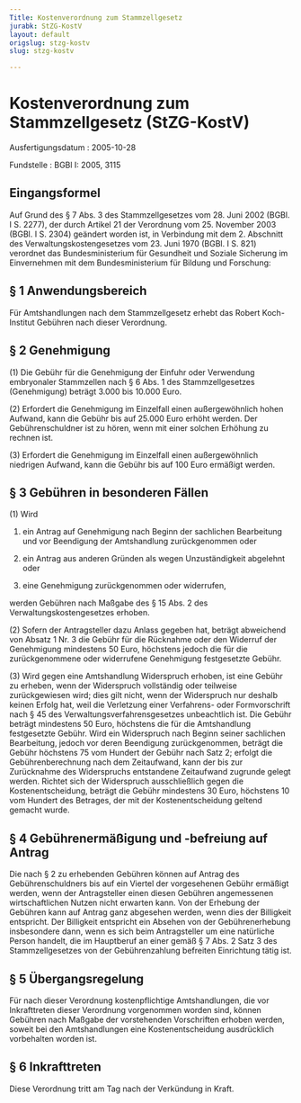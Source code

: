 ```yaml
---
Title: Kostenverordnung zum Stammzellgesetz
jurabk: StZG-KostV
layout: default
origslug: stzg-kostv
slug: stzg-kostv

---
```


# Kostenverordnung zum Stammzellgesetz (StZG-KostV)

Ausfertigungsdatum
:   2005-10-28

Fundstelle
:   BGBl I: 2005, 3115



## Eingangsformel

Auf Grund des § 7 Abs. 3 des Stammzellgesetzes vom 28. Juni 2002
(BGBl. I S. 2277), der durch Artikel 21 der Verordnung vom 25.
November 2003 (BGBl. I S. 2304) geändert worden ist, in Verbindung mit
dem 2. Abschnitt des Verwaltungskostengesetzes vom 23. Juni 1970
(BGBl. I S. 821) verordnet das Bundesministerium für Gesundheit und
Soziale Sicherung im Einvernehmen mit dem Bundesministerium für
Bildung und Forschung:


## § 1 Anwendungsbereich

Für Amtshandlungen nach dem Stammzellgesetz erhebt das Robert Koch-
Institut Gebühren nach dieser Verordnung.


## § 2 Genehmigung

(1) Die Gebühr für die Genehmigung der Einfuhr oder Verwendung
embryonaler Stammzellen nach § 6 Abs. 1 des Stammzellgesetzes
(Genehmigung) beträgt 3.000 bis 10.000 Euro.

(2) Erfordert die Genehmigung im Einzelfall einen außergewöhnlich
hohen Aufwand, kann die Gebühr bis auf 25.000 Euro erhöht werden. Der
Gebührenschuldner ist zu hören, wenn mit einer solchen Erhöhung zu
rechnen ist.

(3) Erfordert die Genehmigung im Einzelfall einen außergewöhnlich
niedrigen Aufwand, kann die Gebühr bis auf 100 Euro ermäßigt werden.


## § 3 Gebühren in besonderen Fällen

(1) Wird

1.  ein Antrag auf Genehmigung nach Beginn der sachlichen Bearbeitung und
    vor Beendigung der Amtshandlung zurückgenommen oder


2.  ein Antrag aus anderen Gründen als wegen Unzuständigkeit abgelehnt
    oder


3.  eine Genehmigung zurückgenommen oder widerrufen,



werden Gebühren nach Maßgabe des § 15 Abs. 2 des
Verwaltungskostengesetzes erhoben.

(2) Sofern der Antragsteller dazu Anlass gegeben hat, beträgt
abweichend von Absatz 1 Nr. 3 die Gebühr für die Rücknahme oder den
Widerruf der Genehmigung mindestens 50 Euro, höchstens jedoch die für
die zurückgenommene oder widerrufene Genehmigung festgesetzte Gebühr.

(3) Wird gegen eine Amtshandlung Widerspruch erhoben, ist eine Gebühr
zu erheben, wenn der Widerspruch vollständig oder teilweise
zurückgewiesen wird; dies gilt nicht, wenn der Widerspruch nur deshalb
keinen Erfolg hat, weil die Verletzung einer Verfahrens- oder
Formvorschrift nach § 45 des Verwaltungsverfahrensgesetzes
unbeachtlich ist. Die Gebühr beträgt mindestens 50 Euro, höchstens die
für die Amtshandlung festgesetzte Gebühr. Wird ein Widerspruch nach
Beginn seiner sachlichen Bearbeitung, jedoch vor deren Beendigung
zurückgenommen, beträgt die Gebühr höchstens 75 vom Hundert der Gebühr
nach Satz 2; erfolgt die Gebührenberechnung nach dem Zeitaufwand, kann
der bis zur Zurücknahme des Widerspruchs entstandene Zeitaufwand
zugrunde gelegt werden. Richtet sich der Widerspruch ausschließlich
gegen die Kostenentscheidung, beträgt die Gebühr mindestens 30 Euro,
höchstens 10 vom Hundert des Betrages, der mit der Kostenentscheidung
geltend gemacht wurde.


## § 4 Gebührenermäßigung und -befreiung auf Antrag

Die nach § 2 zu erhebenden Gebühren können auf Antrag des
Gebührenschuldners bis auf ein Viertel der vorgesehenen Gebühr
ermäßigt werden, wenn der Antragsteller einen diesen Gebühren
angemessenen wirtschaftlichen Nutzen nicht erwarten kann. Von der
Erhebung der Gebühren kann auf Antrag ganz abgesehen werden, wenn dies
der Billigkeit entspricht. Der Billigkeit entspricht ein Absehen von
der Gebührenerhebung insbesondere dann, wenn es sich beim
Antragsteller um eine natürliche Person handelt, die im Hauptberuf an
einer gemäß § 7 Abs. 2 Satz 3 des Stammzellgesetzes von der
Gebührenzahlung befreiten Einrichtung tätig ist.


## § 5 Übergangsregelung

Für nach dieser Verordnung kostenpflichtige Amtshandlungen, die vor
Inkrafttreten dieser Verordnung vorgenommen worden sind, können
Gebühren nach Maßgabe der vorstehenden Vorschriften erhoben werden,
soweit bei den Amtshandlungen eine Kostenentscheidung ausdrücklich
vorbehalten worden ist.


## § 6 Inkrafttreten

Diese Verordnung tritt am Tag nach der Verkündung in Kraft.

